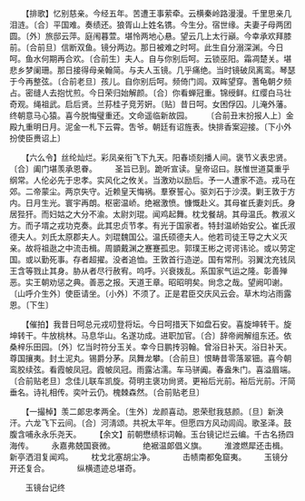 <!-- { "loadSidebar": true } -->
　　【排歌】忆别慈亲。今经五年。苦遭王事萦牵。云横秦岭路漫漫。千里思亲几泪涟。〔合〕平国难。奏绩还。狼胥山上姓名镌。今生分。宿世缘。夫妻子母两团圆。〔外〕旅邸云萍。庭闱暮萱。堪怜两地心悬。望云几上太行巓。今幸承欢拜膝前。〔合前旦〕信断双鱼。镜分两边。那日被难之时呵。此生自分溺深渊。今日呵。鱼水何期再合欢。〔合前生〕夫人。自与你别后呵。云锁巫阳。霜凋楚关。堪悲乡梦阑珊。那日接得母亲翰简。与夫人玉镜。几乎痛绝。当时镜破凤离鸾。琴瑟于今再整弦。〔合前老旦〕孩儿。自你别后呵。频倚门闾。双眸望穿。蓍龟朝夕频占。密缝人去抱忧煎。今日荣归始解颜。〔合〕你看蝉冠重。锦绶鲜。红缨白马壮奇观。绳祖武。启后贤。兰荪桂子竞芳姸。〔贴〕昔日呵。女困俘囚。儿淹外藩。终朝意马心猿。喜今脱悔璧重还。文命遥临新故园。 
　　〔合前丑末扮报人上〕金殿九重明日月。泥金一札下云霄。吿爷。朝廷有诏旌表。快排香案迎接。〔下小外扮使臣赉诏上〕 

　　【六么令】丝纶灿烂。彩凤亲衔飞下九天。阳春顷刻播人间。褒节义表忠贤。〔合〕阖门堪羡承恩眷。 
　　圣旨已到。跪听宣读。皇帝诏曰。朕惟世道莫重乎纲常。人伦必先于忠孝。实风化之攸关。当激劝以励后。予一人遭家不造。戎马在郊。二帝蒙尘。两京失守。近赖皇天悔祸。羣寮誓心。驱刘石于沙漠。剿王敦于方内。日月生光。寰宇再朗。枢密温峤。绝裾激愤。慷慨赴义。其母崔氏妻刘氏。身居狴犴。而妇姑之大分不渝。太尉刘琨。闻鸡起舞。枕戈餐胡。其母温氏。教淑义方。而子壻之戎功克奏。此其忠贞节孝。有光于国家者。特封温峤始安公。崔氏淑德夫人。刘氏太原郡夫人。刘琨魏国公。温氏硕德夫人。他若司徒王导之大义灭亲。故将祖逖之中流击楫。周顗戴渊之蹇蹇孤忠。郭璞王彬之谔谔讳论。或以劳定国。或以勤死事。存者超擢。没者追恤。王敦首行造逆。国有常刑。羽翼沈充钱凤王含等戮止其身。胁从者尽行赦宥。呜呼。兴衰拨乱。系国家气运之隆。彰善殚恶。实王朝劝惩之典。善恶之报。天道王章。昭昭明矣。尙念之哉。望阙叩谢。〔山呼介生外〕使臣请坐。〔小外〕不须了。正是君臣交庆风云会。草木均沾雨露恩。〔下生〕 

　　【催拍】我昔日呵总元戎叨登将坛。今日呵措天下如盘石安。喜旋坤转干。旋坤转干。牛放桃林。马息华山。名遂功成。进职加官。〔合〕辞帝阙解组东还。依桑梓乐田园。〔外〕忆当时符分玉关。幸今日鹏抟羽翰。曾浴日补天。浴日补天。尊国攘夷。封土泥丸。锡爵分茅。凤舞龙攀。〔合前旦〕恨畴昔零落翠钿。喜今朝鸾胶续弦。看霞帔凤冠。霞帔凤冠。雨露沾濡。车马骈阗。春盎朱门。喜溢眉端。〔合前贴老旦〕念佳儿联车凯旋。荷明主褒功尙贤。更裕后光前。裕后光前。汗简垂名。诗礼相传。奕叶云仍。槐棘森然。〔合前贴老旦〕 

　　【一撮棹】羡二郞忠孝两全。〔生外〕龙颜喜动。恩荣慰我慈颜。〔旦〕新涣汗。六龙飞下云间。〔合〕河淸颂。共祝太平年。但愿四方风动闾阎。歌圣泽。鼓腹含哺永永乐尧天。 
　　【余文】前朝懋绩标词翰。玉台镜记烂云编。千古名扬四海传。 
　　永嘉弗兢国衰微。　　　　绝裾温郞倡义旗。 
　　淮渡燃犀还击楫。　　　　新亭洒泪复闻鸡。 
　　枕戈北塞胡尘净。　　　　击帻南都兔窟夷。 
　　玉镜分开还复合。　　　　纵横遗迹总堪奇。 

　　玉镜台记终 
